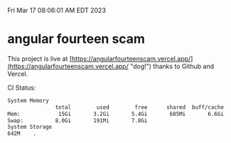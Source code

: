 Fri Mar 17 08:06:01 AM EDT 2023

# angular fourteen scam


This project is live at [https://angularfourteenscam.vercel.app/](https://angularfourteenscam.vercel.app/ "dog!") thanks to Github and Vercel.

CI Status: 

```bash
System Memory
               total        used        free      shared  buff/cache   available
Mem:            15Gi       3.2Gi       5.4Gi       685Mi       6.6Gi        11Gi
Swap:          8.0Gi       191Mi       7.8Gi
System Storage
642M	.
```
